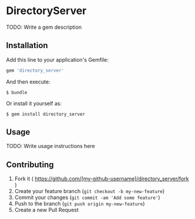 # DirectoryServer

TODO: Write a gem description

## Installation

Add this line to your application's Gemfile:

```ruby
gem 'directory_server'
```

And then execute:

    $ bundle

Or install it yourself as:

    $ gem install directory_server

## Usage

TODO: Write usage instructions here

## Contributing

1. Fork it ( https://github.com/[my-github-username]/directory_server/fork )
2. Create your feature branch (`git checkout -b my-new-feature`)
3. Commit your changes (`git commit -am 'Add some feature'`)
4. Push to the branch (`git push origin my-new-feature`)
5. Create a new Pull Request
